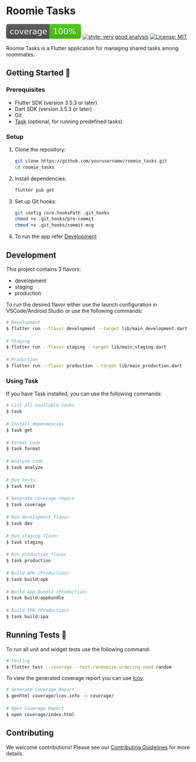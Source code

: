 # Roomie Tasks

![coverage][coverage_badge]
[![style: very good analysis][very_good_analysis_badge]][very_good_analysis_link]
[![License: MIT][license_badge]][license_link]

Roomie Tasks is a Flutter application for managing shared tasks among roommates.

## Getting Started 🚀

### Prerequisites

- Flutter SDK (version 3.5.3 or later)
- Dart SDK (version 3.5.3 or later)
- Git
- [Task](https://taskfile.dev/) (optional, for running predefined tasks)

### Setup

1. Clone the repository:

   ```bash
   git clone https://github.com/yourusername/roomie_tasks.git
   cd roomie_tasks
   ```

2. Install dependencies:

   ```bash
   flutter pub get
   ```

3. Set up Git hooks:

   ```bash
   git config core.hooksPath .git_hooks
   chmod +x .git_hooks/pre-commit
   chmod +x .git_hooks/commit-msg
   ```

4. To run the app refer [Development](#development)

## Development

This project contains 3 flavors:

- development
- staging
- production

To run the desired flavor either use the launch configuration in VSCode/Android Studio or use the following commands:

```sh
# Development
$ flutter run --flavor development --target lib/main_development.dart

# Staging
$ flutter run --flavor staging --target lib/main_staging.dart

# Production
$ flutter run --flavor production --target lib/main_production.dart
```

### Using Task

If you have Task installed, you can use the following commands:

```sh
# List all available tasks
$ task

# Install dependencies
$ task get

# Format code
$ task format

# Analyze code
$ task analyze

# Run tests
$ task test

# Generate coverage report
$ task coverage

# Run development flavor
$ task dev

# Run staging flavor
$ task staging

# Run production flavor
$ task production

# Build APK (Production)
$ task build:apk

# Build App Bundle (Production)
$ task build:appbundle

# Build IPA (Production)
$ task build:ipa
```

## Running Tests 🧪

To run all unit and widget tests use the following command:

```bash
# Testing
$ flutter test --coverage --test-randomize-ordering-seed random
```

To view the generated coverage report you can use [lcov](https://github.com/linux-test-project/lcov).

```sh
# Generate Coverage Report
$ genhtml coverage/lcov.info -o coverage/

# Open Coverage Report
$ open coverage/index.html
```

## Contributing

We welcome contributions! Please see our [Contributing Guidelines](CONTRIBUTING.md) for more details.

[coverage_badge]: coverage_badge.svg
[license_badge]: https://img.shields.io/badge/license-MIT-blue.svg
[license_link]: https://opensource.org/licenses/MIT
[very_good_analysis_badge]: https://img.shields.io/badge/style-very_good_analysis-B22C89.svg
[very_good_analysis_link]: https://pub.dev/packages/very_good_analysis

